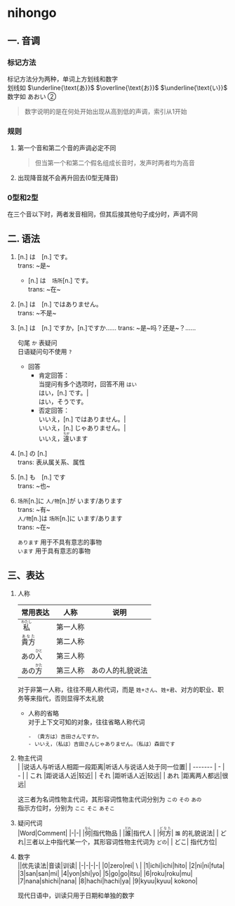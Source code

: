 # nihongo

## 一. 音调

### 标记方法

标记方法分为两种，单词上方划线和数字  
划线如  $\underline{\text{あ}}$ $\overline{\text{お}}$ $\underline{\text{い}}$  
数字如  あおい ②  
> 数字说明的是在何处开始出现从高到低的声调，索引从1开始
>
### 规则

1. 第一个音和第二个音的声调必定不同

    > 但当第一个和第二个假名组成长音时，发声时两者均为高音

2. 出现降音就不会再升回去(0型无降音)

### 0型和2型

在三个音以下时，两者发音相同，但其后接其他句子成分时，声调不同

## 二. 语法

1. [n.] は　[n.] です。  
    trans: ~是~

    - [n.] は　`场所`[n.] です。  
        trans: ~在~  
2. [n.] は　[n.] ではありません。  
    trans: ~不是~
3. [n.] は　[n.] ですか，[n.]ですか......
    trans: ~是~吗？还是~？......  

    句尾 `か` 表疑问  
    日语疑问句不使用 `?`

    - 回答  
        - 肯定回答：  
            当提问有多个选项时，回答不用 `はい`  
            はい，[n.] です。|  
            はい，そうです。  
        - 否定回答：  
            いいえ，[n.] ではありません。|  
            いいえ，[n.] じゃありません。|  
            いいえ，<ruby>違<rt>ちが</rt></ruby>います
4. [n.] の [n.]  
    trans: 表从属关系、属性
5. [n.] も　[n.] です  
    trans: ~也~  
6. `场所`[n.]に `人/物`[n.]が います/あります  
    trans: ~有~  
    `人/物`[n.]は `场所`[n.]に  います/あります  
    trans: ~在~  

    `あります` 用于不具有意志的事物  
    `います` 用于具有意志的事物

## 三、表达

1. 人称  

    |常用表达|人称|说明|
    |-|-|-|
    | <ruby>私<rt>わたし</rt></ruby>|第一人称||
    | <ruby>貴方<rt>あなた</rt></ruby>|第二人称||
    | あの<ruby>人<rt>ひと</rt></ruby>| 第三人称||
    | あの<ruby>方<rt>かた</rt></ruby>|第三人称|あの人的礼貌说法|

    对于非第一人称，往往不用人称代词，而是 `姓+さん`、`姓+君`、对方的职业、职务等来指代，否则显得不太礼貌  

    - 人称的省略  
        对于上下文可知的对象，往往省略人称代词

        ```nihongo
        - （貴方は）吉田さんですか。
        ‐ いいえ，（私は）吉田さんじゃありません。（私は）森田です
        ```

2. 物主代词  
    |  |说话人与听话人相距一段距离|听话人与说话人处于同一位置|
    | ------- | - | - |
    | これ |距说话人近|较近|
    | それ |距听话人近|较远|
    | あれ |距离两人都远|很远|

    这三者为名词性物主代词，其形容词性物主代词分别为 `この` `その` `あの`  
    指示方位时，分别为 `ここ` `そこ` `あそこ`
3. 疑问代词  
    |Word|Comment|
    |-|-|
    |<ruby>何<rt>なん</rt></ruby>|指代物品 |
    |<ruby>誰<rt>だれ</rt></ruby>|指代人  |
    |<ruby>何方<rt>どなた</rt></ruby>| `誰` 的礼貌说法|
    | どれ|三者以上中指代某一个，其形容词性物主代词为 `どの`|
    | どこ| 指代方位|
4. 数字  
    ||优先读法|音读|训读|
    |-|-|-|-|
    |0|zero|rei| \\ |
    |1|ichi|ichi|hito|
    |2|ni|ni|futa|
    |3|san|san|mi|
    |4|yon|shi|yo|
    |5|go|go|itsu|
    |6|roku|roku|mu|
    |7|nana|shichi|nana|
    |8|hachi|hachi|ya|
    |9|kyuu|kyuu| kokono|  

    现代日语中，训读只用于日期和单独的数字
